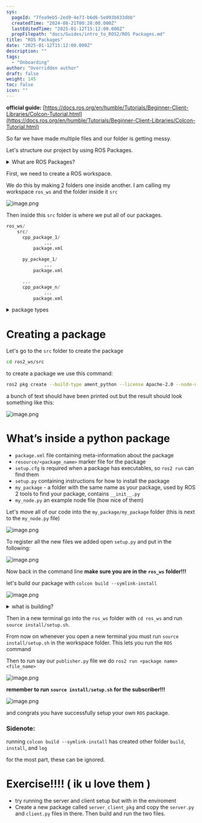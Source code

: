 ```yaml
---
sys:
  pageId: "7fea9eb5-2ed9-4e73-b6d6-5e093b833dbb"
  createdTime: "2024-08-21T00:28:00.000Z"
  lastEditedTime: "2025-01-12T15:12:00.000Z"
  propFilepath: "docs/Guides/intro_to_ROS2/ROS Packages.md"
title: "ROS Packages"
date: "2025-01-12T15:12:00.000Z"
description: ""
tags:
  - "Onboarding"
author: "Overridden author"
draft: false
weight: 145
toc: false
icon: ""
---
```


**official guide:** [https://docs.ros.org/en/humble/Tutorials/Beginner-Client-Libraries/Colcon-Tutorial.html](https://docs.ros.org/en/humble/Tutorials/Beginner-Client-Libraries/Colcon-Tutorial.html)

So far we have made multiple files and our folder is getting messy.

Let's structure our project by using ROS Packages.

<details>

<summary>What are ROS Packages?</summary>

ROS Packages are, as the name implies, packages of code that are highly sharable between ROS developers.

They consist of a folder, `package.xml` file, and source code

```python
      cpp_package_1/
		      ... imagine much code files here ..
          package.xml
```

</details>

First, we need to create a ROS workspace.

We do this by making 2 folders one inside another. I am calling my workspace `ros_ws` and the folder inside it `src`

![image.png](https://prod-files-secure.s3.us-west-2.amazonaws.com/d518164a-d88e-44d1-a4ee-3adb3bd8bce0/70706947-fd18-4537-a67b-e12946812d31/image.png?X-Amz-Algorithm=AWS4-HMAC-SHA256&X-Amz-Content-Sha256=UNSIGNED-PAYLOAD&X-Amz-Credential=ASIAZI2LB466TTXT6TBK%2F20250224%2Fus-west-2%2Fs3%2Faws4_request&X-Amz-Date=20250224T041012Z&X-Amz-Expires=3600&X-Amz-Security-Token=IQoJb3JpZ2luX2VjEOz%2F%2F%2F%2F%2F%2F%2F%2F%2F%2FwEaCXVzLXdlc3QtMiJIMEYCIQClxH82y0m%2FiVAD4vIqhytXmcJ3eiwzpOmbpgB7W4t%2BpgIhAPN28v4tPzMfOwOfOMUSw1kz5%2BzozZ5oc4IUxk4bLWUFKv8DCCUQABoMNjM3NDIzMTgzODA1IgzvfePahuxfg0%2FOpZoq3AOW7aG3iNb6FZL%2B8NjtWZr%2B4BH1WV7uUqxymIGlPr0PHa4rgqCp%2B4g6SSlAmjnmkj9sjuXdnfmyFcrUNmHcIJ4RBDnnChaxFS10Us%2FE2U178iM8OfS%2BLRW5ddrJ55BdzimGyagDlJGtc%2FSDSgfr3QM9k5Ph05Cdge6TK8GaGU62Jd4q%2BHnFD1dwIQb8rEAPp1fSYci%2FTB97O4RFxXXpJQBp8FWJCmSJEjo9KxhIfW9pdAdC3v5yz%2FmXGPJoI9egxdnfhOV9AS9GYO4DAvPLGNCqNOthqCAXMwhY1tF3%2Bbl%2Fv%2BDrokxyO29%2F7o2xZxuPXbc6OBy6MonAqiJrYOJRxCfH3SFSUoyzQZmf%2Fhpjc9D5U%2FZUQkjHW3Bnr4NBevv6x35uCLDVS%2BJ0U9SIOqzWOw0fpxdkj2D5Z%2FwHsmdLN0ignrUYWcKzQbLInL5xMTA5pnw2%2Fyj4VmoErXBzePA00ritj8a120ptN5wVDzPj5bqQ4oEY5YVv1UHlHKT%2BY%2BcjTDRbLnkgYG4KkL6cKpjEvUK3Tqsm6ZOl3xQ5hcmXlMqGvKlAylKP20nR5i2%2FCyhce%2BJ0P7TFXzIipV0qUI2rVPYrt9jmSM5E7j12yTs%2B9CGjxKkKdsjYFOL7YGOUQDDf4e%2B9BjqkAQPoRRG%2FRqAmAiGvUSfLQ3uKChBFZEAr8IfzFFTNqBjmZALTvZ2lBYDY7PRbVI%2FGmR1VXFozfYor27c3qDgdnfi01mHfehAYodXq5MV7END8ReMN7UCye3w12S%2Fn6Uj3bkdQdjbEjvdgI40W9QyVd857%2BurZsk5l5K8Lvhs9FSEFMiZs0PE9AsKlA33DproSGErE6qRWCghRIVA2dfoz3CjoUeO5&X-Amz-Signature=32f9cd67db45699528d6cc075aedaba3549d77c4c94155d81247c429bf12cf40&X-Amz-SignedHeaders=host&x-id=GetObject)

Then inside this `src` folder is where we put all of our packages.

```python
ros_ws/
    src/
      cpp_package_1/
		      ...
          package.xml

      py_package_1/
		      ...
          package.xml

      ...
      cpp_package_n/
		      ...
          package.xml

```

<details>

<summary>package types</summary>

packages can be either `C++` or python.

the intern file structure is different for each but for this guide we will stick to creating python packages

</details>

# Creating a package

Let's go to the `src` folder to create the package

```bash
cd ros2_ws/src
```

to create a package we use this command:

```bash
ros2 pkg create --build-type ament_python --license Apache-2.0 --node-name my_node my_package
```

a bunch of text should have been printed out but the result should look something like this:

![image.png](https://prod-files-secure.s3.us-west-2.amazonaws.com/d518164a-d88e-44d1-a4ee-3adb3bd8bce0/e6cf1e3f-8512-4a3e-b131-079f800bf3e8/image.png?X-Amz-Algorithm=AWS4-HMAC-SHA256&X-Amz-Content-Sha256=UNSIGNED-PAYLOAD&X-Amz-Credential=ASIAZI2LB466TTXT6TBK%2F20250224%2Fus-west-2%2Fs3%2Faws4_request&X-Amz-Date=20250224T041012Z&X-Amz-Expires=3600&X-Amz-Security-Token=IQoJb3JpZ2luX2VjEOz%2F%2F%2F%2F%2F%2F%2F%2F%2F%2FwEaCXVzLXdlc3QtMiJIMEYCIQClxH82y0m%2FiVAD4vIqhytXmcJ3eiwzpOmbpgB7W4t%2BpgIhAPN28v4tPzMfOwOfOMUSw1kz5%2BzozZ5oc4IUxk4bLWUFKv8DCCUQABoMNjM3NDIzMTgzODA1IgzvfePahuxfg0%2FOpZoq3AOW7aG3iNb6FZL%2B8NjtWZr%2B4BH1WV7uUqxymIGlPr0PHa4rgqCp%2B4g6SSlAmjnmkj9sjuXdnfmyFcrUNmHcIJ4RBDnnChaxFS10Us%2FE2U178iM8OfS%2BLRW5ddrJ55BdzimGyagDlJGtc%2FSDSgfr3QM9k5Ph05Cdge6TK8GaGU62Jd4q%2BHnFD1dwIQb8rEAPp1fSYci%2FTB97O4RFxXXpJQBp8FWJCmSJEjo9KxhIfW9pdAdC3v5yz%2FmXGPJoI9egxdnfhOV9AS9GYO4DAvPLGNCqNOthqCAXMwhY1tF3%2Bbl%2Fv%2BDrokxyO29%2F7o2xZxuPXbc6OBy6MonAqiJrYOJRxCfH3SFSUoyzQZmf%2Fhpjc9D5U%2FZUQkjHW3Bnr4NBevv6x35uCLDVS%2BJ0U9SIOqzWOw0fpxdkj2D5Z%2FwHsmdLN0ignrUYWcKzQbLInL5xMTA5pnw2%2Fyj4VmoErXBzePA00ritj8a120ptN5wVDzPj5bqQ4oEY5YVv1UHlHKT%2BY%2BcjTDRbLnkgYG4KkL6cKpjEvUK3Tqsm6ZOl3xQ5hcmXlMqGvKlAylKP20nR5i2%2FCyhce%2BJ0P7TFXzIipV0qUI2rVPYrt9jmSM5E7j12yTs%2B9CGjxKkKdsjYFOL7YGOUQDDf4e%2B9BjqkAQPoRRG%2FRqAmAiGvUSfLQ3uKChBFZEAr8IfzFFTNqBjmZALTvZ2lBYDY7PRbVI%2FGmR1VXFozfYor27c3qDgdnfi01mHfehAYodXq5MV7END8ReMN7UCye3w12S%2Fn6Uj3bkdQdjbEjvdgI40W9QyVd857%2BurZsk5l5K8Lvhs9FSEFMiZs0PE9AsKlA33DproSGErE6qRWCghRIVA2dfoz3CjoUeO5&X-Amz-Signature=34bbc722943088d81ca9f987e94f488269ec9ef928f31b2541438b589ffd0cf9&X-Amz-SignedHeaders=host&x-id=GetObject)

# What’s inside a python package

- `package.xml` file containing meta-information about the package
- `resource/<package_name>` marker file for the package
- `setup.cfg` is required when a package has executables, so `ros2 run` can find them
- `setup.py` containing instructions for how to install the package
- `my_package` - a folder with the same name as your package, used by ROS 2 tools to find your package, contains `__init__.py`
- `my_node.py` an example node file (how nice of them)

Let's move all of our code into the `my_package/my_package` folder (this is next to the `my_node.py` file)

![image.png](https://prod-files-secure.s3.us-west-2.amazonaws.com/d518164a-d88e-44d1-a4ee-3adb3bd8bce0/9ce58f11-0da9-4d3e-b86d-506a9685d378/image.png?X-Amz-Algorithm=AWS4-HMAC-SHA256&X-Amz-Content-Sha256=UNSIGNED-PAYLOAD&X-Amz-Credential=ASIAZI2LB466TTXT6TBK%2F20250224%2Fus-west-2%2Fs3%2Faws4_request&X-Amz-Date=20250224T041012Z&X-Amz-Expires=3600&X-Amz-Security-Token=IQoJb3JpZ2luX2VjEOz%2F%2F%2F%2F%2F%2F%2F%2F%2F%2FwEaCXVzLXdlc3QtMiJIMEYCIQClxH82y0m%2FiVAD4vIqhytXmcJ3eiwzpOmbpgB7W4t%2BpgIhAPN28v4tPzMfOwOfOMUSw1kz5%2BzozZ5oc4IUxk4bLWUFKv8DCCUQABoMNjM3NDIzMTgzODA1IgzvfePahuxfg0%2FOpZoq3AOW7aG3iNb6FZL%2B8NjtWZr%2B4BH1WV7uUqxymIGlPr0PHa4rgqCp%2B4g6SSlAmjnmkj9sjuXdnfmyFcrUNmHcIJ4RBDnnChaxFS10Us%2FE2U178iM8OfS%2BLRW5ddrJ55BdzimGyagDlJGtc%2FSDSgfr3QM9k5Ph05Cdge6TK8GaGU62Jd4q%2BHnFD1dwIQb8rEAPp1fSYci%2FTB97O4RFxXXpJQBp8FWJCmSJEjo9KxhIfW9pdAdC3v5yz%2FmXGPJoI9egxdnfhOV9AS9GYO4DAvPLGNCqNOthqCAXMwhY1tF3%2Bbl%2Fv%2BDrokxyO29%2F7o2xZxuPXbc6OBy6MonAqiJrYOJRxCfH3SFSUoyzQZmf%2Fhpjc9D5U%2FZUQkjHW3Bnr4NBevv6x35uCLDVS%2BJ0U9SIOqzWOw0fpxdkj2D5Z%2FwHsmdLN0ignrUYWcKzQbLInL5xMTA5pnw2%2Fyj4VmoErXBzePA00ritj8a120ptN5wVDzPj5bqQ4oEY5YVv1UHlHKT%2BY%2BcjTDRbLnkgYG4KkL6cKpjEvUK3Tqsm6ZOl3xQ5hcmXlMqGvKlAylKP20nR5i2%2FCyhce%2BJ0P7TFXzIipV0qUI2rVPYrt9jmSM5E7j12yTs%2B9CGjxKkKdsjYFOL7YGOUQDDf4e%2B9BjqkAQPoRRG%2FRqAmAiGvUSfLQ3uKChBFZEAr8IfzFFTNqBjmZALTvZ2lBYDY7PRbVI%2FGmR1VXFozfYor27c3qDgdnfi01mHfehAYodXq5MV7END8ReMN7UCye3w12S%2Fn6Uj3bkdQdjbEjvdgI40W9QyVd857%2BurZsk5l5K8Lvhs9FSEFMiZs0PE9AsKlA33DproSGErE6qRWCghRIVA2dfoz3CjoUeO5&X-Amz-Signature=fde505932710697368ecea87781c9c0fbd9b37639427775900b0c7334e354a45&X-Amz-SignedHeaders=host&x-id=GetObject)

To register all the new files we added open `setup.py` and put in the following:

![image.png](https://prod-files-secure.s3.us-west-2.amazonaws.com/d518164a-d88e-44d1-a4ee-3adb3bd8bce0/1cd7c262-4cae-4496-9d75-c178537d24a2/image.png?X-Amz-Algorithm=AWS4-HMAC-SHA256&X-Amz-Content-Sha256=UNSIGNED-PAYLOAD&X-Amz-Credential=ASIAZI2LB466TTXT6TBK%2F20250224%2Fus-west-2%2Fs3%2Faws4_request&X-Amz-Date=20250224T041012Z&X-Amz-Expires=3600&X-Amz-Security-Token=IQoJb3JpZ2luX2VjEOz%2F%2F%2F%2F%2F%2F%2F%2F%2F%2FwEaCXVzLXdlc3QtMiJIMEYCIQClxH82y0m%2FiVAD4vIqhytXmcJ3eiwzpOmbpgB7W4t%2BpgIhAPN28v4tPzMfOwOfOMUSw1kz5%2BzozZ5oc4IUxk4bLWUFKv8DCCUQABoMNjM3NDIzMTgzODA1IgzvfePahuxfg0%2FOpZoq3AOW7aG3iNb6FZL%2B8NjtWZr%2B4BH1WV7uUqxymIGlPr0PHa4rgqCp%2B4g6SSlAmjnmkj9sjuXdnfmyFcrUNmHcIJ4RBDnnChaxFS10Us%2FE2U178iM8OfS%2BLRW5ddrJ55BdzimGyagDlJGtc%2FSDSgfr3QM9k5Ph05Cdge6TK8GaGU62Jd4q%2BHnFD1dwIQb8rEAPp1fSYci%2FTB97O4RFxXXpJQBp8FWJCmSJEjo9KxhIfW9pdAdC3v5yz%2FmXGPJoI9egxdnfhOV9AS9GYO4DAvPLGNCqNOthqCAXMwhY1tF3%2Bbl%2Fv%2BDrokxyO29%2F7o2xZxuPXbc6OBy6MonAqiJrYOJRxCfH3SFSUoyzQZmf%2Fhpjc9D5U%2FZUQkjHW3Bnr4NBevv6x35uCLDVS%2BJ0U9SIOqzWOw0fpxdkj2D5Z%2FwHsmdLN0ignrUYWcKzQbLInL5xMTA5pnw2%2Fyj4VmoErXBzePA00ritj8a120ptN5wVDzPj5bqQ4oEY5YVv1UHlHKT%2BY%2BcjTDRbLnkgYG4KkL6cKpjEvUK3Tqsm6ZOl3xQ5hcmXlMqGvKlAylKP20nR5i2%2FCyhce%2BJ0P7TFXzIipV0qUI2rVPYrt9jmSM5E7j12yTs%2B9CGjxKkKdsjYFOL7YGOUQDDf4e%2B9BjqkAQPoRRG%2FRqAmAiGvUSfLQ3uKChBFZEAr8IfzFFTNqBjmZALTvZ2lBYDY7PRbVI%2FGmR1VXFozfYor27c3qDgdnfi01mHfehAYodXq5MV7END8ReMN7UCye3w12S%2Fn6Uj3bkdQdjbEjvdgI40W9QyVd857%2BurZsk5l5K8Lvhs9FSEFMiZs0PE9AsKlA33DproSGErE6qRWCghRIVA2dfoz3CjoUeO5&X-Amz-Signature=9d18187b89b23e38dea0bcef9c01f94d26258337ad0ec4f09b77a546727df5ed&X-Amz-SignedHeaders=host&x-id=GetObject)

Now back in the command line **make sure you are in the** **`ros_ws`** **folder!!!**

let's build our package with `colcon build --symlink-install`

![image.png](https://prod-files-secure.s3.us-west-2.amazonaws.com/d518164a-d88e-44d1-a4ee-3adb3bd8bce0/2f2a0d27-b173-48fd-b189-5f5c0ce65619/image.png?X-Amz-Algorithm=AWS4-HMAC-SHA256&X-Amz-Content-Sha256=UNSIGNED-PAYLOAD&X-Amz-Credential=ASIAZI2LB466TTXT6TBK%2F20250224%2Fus-west-2%2Fs3%2Faws4_request&X-Amz-Date=20250224T041012Z&X-Amz-Expires=3600&X-Amz-Security-Token=IQoJb3JpZ2luX2VjEOz%2F%2F%2F%2F%2F%2F%2F%2F%2F%2FwEaCXVzLXdlc3QtMiJIMEYCIQClxH82y0m%2FiVAD4vIqhytXmcJ3eiwzpOmbpgB7W4t%2BpgIhAPN28v4tPzMfOwOfOMUSw1kz5%2BzozZ5oc4IUxk4bLWUFKv8DCCUQABoMNjM3NDIzMTgzODA1IgzvfePahuxfg0%2FOpZoq3AOW7aG3iNb6FZL%2B8NjtWZr%2B4BH1WV7uUqxymIGlPr0PHa4rgqCp%2B4g6SSlAmjnmkj9sjuXdnfmyFcrUNmHcIJ4RBDnnChaxFS10Us%2FE2U178iM8OfS%2BLRW5ddrJ55BdzimGyagDlJGtc%2FSDSgfr3QM9k5Ph05Cdge6TK8GaGU62Jd4q%2BHnFD1dwIQb8rEAPp1fSYci%2FTB97O4RFxXXpJQBp8FWJCmSJEjo9KxhIfW9pdAdC3v5yz%2FmXGPJoI9egxdnfhOV9AS9GYO4DAvPLGNCqNOthqCAXMwhY1tF3%2Bbl%2Fv%2BDrokxyO29%2F7o2xZxuPXbc6OBy6MonAqiJrYOJRxCfH3SFSUoyzQZmf%2Fhpjc9D5U%2FZUQkjHW3Bnr4NBevv6x35uCLDVS%2BJ0U9SIOqzWOw0fpxdkj2D5Z%2FwHsmdLN0ignrUYWcKzQbLInL5xMTA5pnw2%2Fyj4VmoErXBzePA00ritj8a120ptN5wVDzPj5bqQ4oEY5YVv1UHlHKT%2BY%2BcjTDRbLnkgYG4KkL6cKpjEvUK3Tqsm6ZOl3xQ5hcmXlMqGvKlAylKP20nR5i2%2FCyhce%2BJ0P7TFXzIipV0qUI2rVPYrt9jmSM5E7j12yTs%2B9CGjxKkKdsjYFOL7YGOUQDDf4e%2B9BjqkAQPoRRG%2FRqAmAiGvUSfLQ3uKChBFZEAr8IfzFFTNqBjmZALTvZ2lBYDY7PRbVI%2FGmR1VXFozfYor27c3qDgdnfi01mHfehAYodXq5MV7END8ReMN7UCye3w12S%2Fn6Uj3bkdQdjbEjvdgI40W9QyVd857%2BurZsk5l5K8Lvhs9FSEFMiZs0PE9AsKlA33DproSGErE6qRWCghRIVA2dfoz3CjoUeO5&X-Amz-Signature=593cdd93f48e1c8ccd189f3c12fc14a28fc5447f41be6a16e12c1e4c6948e21c&X-Amz-SignedHeaders=host&x-id=GetObject)

<details>

<summary>what is building?</summary>

if you are a CS major at Rose-Hulman you will learn the answer to this in CSSE132

but TLDR; is it combines all the code files into one program that can be run easily 

</details>

Then in a new terminal go into the `ros_ws` folder with `cd ros_ws` and run `source install/setup.sh`. 

From now on whenever you open a new terminal you must run `source install/setup.sh` in the workspace folder. This lets you run the `ROS` command

Then to run say our `publisher.py` file we do `ros2 run <package name> <file_name>`

![image.png](https://prod-files-secure.s3.us-west-2.amazonaws.com/d518164a-d88e-44d1-a4ee-3adb3bd8bce0/4f4b1219-3a44-4632-aa0a-ce3471699f59/image.png?X-Amz-Algorithm=AWS4-HMAC-SHA256&X-Amz-Content-Sha256=UNSIGNED-PAYLOAD&X-Amz-Credential=ASIAZI2LB466TTXT6TBK%2F20250224%2Fus-west-2%2Fs3%2Faws4_request&X-Amz-Date=20250224T041012Z&X-Amz-Expires=3600&X-Amz-Security-Token=IQoJb3JpZ2luX2VjEOz%2F%2F%2F%2F%2F%2F%2F%2F%2F%2FwEaCXVzLXdlc3QtMiJIMEYCIQClxH82y0m%2FiVAD4vIqhytXmcJ3eiwzpOmbpgB7W4t%2BpgIhAPN28v4tPzMfOwOfOMUSw1kz5%2BzozZ5oc4IUxk4bLWUFKv8DCCUQABoMNjM3NDIzMTgzODA1IgzvfePahuxfg0%2FOpZoq3AOW7aG3iNb6FZL%2B8NjtWZr%2B4BH1WV7uUqxymIGlPr0PHa4rgqCp%2B4g6SSlAmjnmkj9sjuXdnfmyFcrUNmHcIJ4RBDnnChaxFS10Us%2FE2U178iM8OfS%2BLRW5ddrJ55BdzimGyagDlJGtc%2FSDSgfr3QM9k5Ph05Cdge6TK8GaGU62Jd4q%2BHnFD1dwIQb8rEAPp1fSYci%2FTB97O4RFxXXpJQBp8FWJCmSJEjo9KxhIfW9pdAdC3v5yz%2FmXGPJoI9egxdnfhOV9AS9GYO4DAvPLGNCqNOthqCAXMwhY1tF3%2Bbl%2Fv%2BDrokxyO29%2F7o2xZxuPXbc6OBy6MonAqiJrYOJRxCfH3SFSUoyzQZmf%2Fhpjc9D5U%2FZUQkjHW3Bnr4NBevv6x35uCLDVS%2BJ0U9SIOqzWOw0fpxdkj2D5Z%2FwHsmdLN0ignrUYWcKzQbLInL5xMTA5pnw2%2Fyj4VmoErXBzePA00ritj8a120ptN5wVDzPj5bqQ4oEY5YVv1UHlHKT%2BY%2BcjTDRbLnkgYG4KkL6cKpjEvUK3Tqsm6ZOl3xQ5hcmXlMqGvKlAylKP20nR5i2%2FCyhce%2BJ0P7TFXzIipV0qUI2rVPYrt9jmSM5E7j12yTs%2B9CGjxKkKdsjYFOL7YGOUQDDf4e%2B9BjqkAQPoRRG%2FRqAmAiGvUSfLQ3uKChBFZEAr8IfzFFTNqBjmZALTvZ2lBYDY7PRbVI%2FGmR1VXFozfYor27c3qDgdnfi01mHfehAYodXq5MV7END8ReMN7UCye3w12S%2Fn6Uj3bkdQdjbEjvdgI40W9QyVd857%2BurZsk5l5K8Lvhs9FSEFMiZs0PE9AsKlA33DproSGErE6qRWCghRIVA2dfoz3CjoUeO5&X-Amz-Signature=46411eda98a1c7c3c11b44d3e668905841695d5345e754c56814e96f6dba6b7d&X-Amz-SignedHeaders=host&x-id=GetObject)

**remember to run** **`source install/setup.sh`** **for the subscriber!!!**

![image.png](https://prod-files-secure.s3.us-west-2.amazonaws.com/d518164a-d88e-44d1-a4ee-3adb3bd8bce0/02121119-dad4-49ec-8356-c956108b4243/image.png?X-Amz-Algorithm=AWS4-HMAC-SHA256&X-Amz-Content-Sha256=UNSIGNED-PAYLOAD&X-Amz-Credential=ASIAZI2LB466TTXT6TBK%2F20250224%2Fus-west-2%2Fs3%2Faws4_request&X-Amz-Date=20250224T041012Z&X-Amz-Expires=3600&X-Amz-Security-Token=IQoJb3JpZ2luX2VjEOz%2F%2F%2F%2F%2F%2F%2F%2F%2F%2FwEaCXVzLXdlc3QtMiJIMEYCIQClxH82y0m%2FiVAD4vIqhytXmcJ3eiwzpOmbpgB7W4t%2BpgIhAPN28v4tPzMfOwOfOMUSw1kz5%2BzozZ5oc4IUxk4bLWUFKv8DCCUQABoMNjM3NDIzMTgzODA1IgzvfePahuxfg0%2FOpZoq3AOW7aG3iNb6FZL%2B8NjtWZr%2B4BH1WV7uUqxymIGlPr0PHa4rgqCp%2B4g6SSlAmjnmkj9sjuXdnfmyFcrUNmHcIJ4RBDnnChaxFS10Us%2FE2U178iM8OfS%2BLRW5ddrJ55BdzimGyagDlJGtc%2FSDSgfr3QM9k5Ph05Cdge6TK8GaGU62Jd4q%2BHnFD1dwIQb8rEAPp1fSYci%2FTB97O4RFxXXpJQBp8FWJCmSJEjo9KxhIfW9pdAdC3v5yz%2FmXGPJoI9egxdnfhOV9AS9GYO4DAvPLGNCqNOthqCAXMwhY1tF3%2Bbl%2Fv%2BDrokxyO29%2F7o2xZxuPXbc6OBy6MonAqiJrYOJRxCfH3SFSUoyzQZmf%2Fhpjc9D5U%2FZUQkjHW3Bnr4NBevv6x35uCLDVS%2BJ0U9SIOqzWOw0fpxdkj2D5Z%2FwHsmdLN0ignrUYWcKzQbLInL5xMTA5pnw2%2Fyj4VmoErXBzePA00ritj8a120ptN5wVDzPj5bqQ4oEY5YVv1UHlHKT%2BY%2BcjTDRbLnkgYG4KkL6cKpjEvUK3Tqsm6ZOl3xQ5hcmXlMqGvKlAylKP20nR5i2%2FCyhce%2BJ0P7TFXzIipV0qUI2rVPYrt9jmSM5E7j12yTs%2B9CGjxKkKdsjYFOL7YGOUQDDf4e%2B9BjqkAQPoRRG%2FRqAmAiGvUSfLQ3uKChBFZEAr8IfzFFTNqBjmZALTvZ2lBYDY7PRbVI%2FGmR1VXFozfYor27c3qDgdnfi01mHfehAYodXq5MV7END8ReMN7UCye3w12S%2Fn6Uj3bkdQdjbEjvdgI40W9QyVd857%2BurZsk5l5K8Lvhs9FSEFMiZs0PE9AsKlA33DproSGErE6qRWCghRIVA2dfoz3CjoUeO5&X-Amz-Signature=79669f4cf4c2559161dccf1f9dc0c0181ea280dcfffca0d1f31016267845389f&X-Amz-SignedHeaders=host&x-id=GetObject)

and congrats you have successfully setup your own `ROS` package.

### Sidenote:

running `colcon build --symlink-install` has created other folder `build`, `install`, and `log`

for the most part, these can be ignored.

# Exercise!!!! ( ik u love them )

- try running the server and client setup but with in the enviroment
- Create a new package called `server_client_pkg` and copy the `server.py` and `client.py` files in there. Then build and run the two files.
